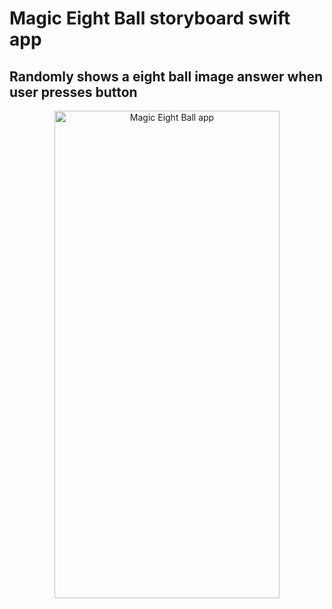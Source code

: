 # Magic Eight Ball storyboard swift app
## Randomly shows a eight ball image answer when user presses button
<p align="center">
<img src="https://i.imgur.com/JA7smR9.png" alt="Magic Eight Ball app" height="780px" width="360px"/>
</p>

